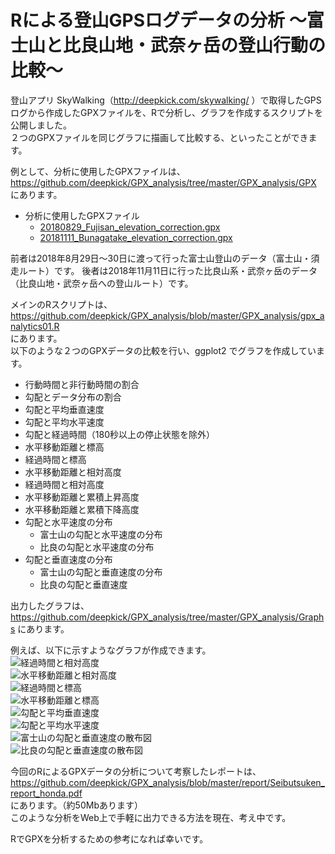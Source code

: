 # Rによる登山GPSログデータの分析 〜富士山と比良山地・武奈ヶ岳の登山行動の比較〜  

登山アプリ SkyWalking（http://deepkick.com/skywalking/ ）で取得したGPSログから作成したGPXファイルを、Rで分析し、グラフを作成するスクリプトを公開しました。  
２つのGPXファイルを同じグラフに描画して比較する、といったことができます。

例として、分析に使用したGPXファイルは、
https://github.com/deepkick/GPX_analysis/tree/master/GPX_analysis/GPX
にあります。  

- 分析に使用したGPXファイル
  - [20180829_Fujisan_elevation_correction.gpx](https://github.com/deepkick/GPX_analysis/tree/master/GPX_analysis/GPX/20180829_Fujisan_elevation_correction.gpx)
  - [20181111_Bunagatake_elevation_correction.gpx](https://github.com/deepkick/GPX_analysis/tree/master/GPX_analysis/GPX/20181111_Bunagatake_elevation_correction.gpx) 

前者は2018年8月29日〜30日に渡って行った富士山登山のデータ（富士山・須走ルート）です。
後者は2018年11月11日に行った比良山系・武奈ヶ岳のデータ（比良山地・武奈ヶ岳への登山ルート）です。

メインのRスクリプトは、  
https://github.com/deepkick/GPX_analysis/blob/master/GPX_analysis/gpx_analytics01.R  
にあります。  
以下のような２つのGPXデータの比較を行い、ggplot2 でグラフを作成しています。 

- 行動時間と非行動時間の割合
- 勾配とデータ分布の割合
- 勾配と平均垂直速度
- 勾配と平均水平速度
- 勾配と経過時間（180秒以上の停止状態を除外）
- 水平移動距離と標高
- 経過時間と標高
- 水平移動距離と相対高度
- 経過時間と相対高度
- 水平移動距離と累積上昇高度
- 水平移動距離と累積下降高度
- 勾配と水平速度の分布
  - 富士山の勾配と水平速度の分布
  - 比良の勾配と水平速度の分布
- 勾配と垂直速度の分布
  - 富士山の勾配と垂直速度の分布
  - 比良の勾配と垂直速度  

出力したグラフは、https://github.com/deepkick/GPX_analysis/tree/master/GPX_analysis/Graphs にあります。  

例えば、以下に示すようなグラフが作成できます。  
![経過時間と相対高度](https://github.com/deepkick/GPX_analysis/blob/master/GPX_analysis/Graphs/01a_経過時間と相対高度.png)  
![水平移動距離と相対高度](https://github.com/deepkick/GPX_analysis/blob/master/GPX_analysis/Graphs/01b_水平移動距離と相対高度.png)  
![経過時間と標高](https://github.com/deepkick/GPX_analysis/blob/master/GPX_analysis/Graphs/02a_経過時間と標高.png)  
![水平移動距離と標高](https://github.com/deepkick/GPX_analysis/blob/master/GPX_analysis/Graphs/02b_水平移動距離と標高.png)  
![勾配と平均垂直速度](https://github.com/deepkick/GPX_analysis/blob/master/GPX_analysis/Graphs/04a_勾配と平均垂直速度.png)  
![勾配と平均水平速度](https://github.com/deepkick/GPX_analysis/blob/master/GPX_analysis/Graphs/04b_勾配と平均水平速度.png)  
![富士山の勾配と垂直速度の散布図](https://github.com/deepkick/GPX_analysis/blob/master/GPX_analysis/Graphs/04a_富士山の勾配と垂直速度の散布図.png)  
![比良の勾配と垂直速度の散布図](https://github.com/deepkick/GPX_analysis/blob/master/GPX_analysis/Graphs/04a_比良の勾配と垂直速度の散布図.png)  

今回のRによるGPXデータの分析について考察したレポートは、  
https://github.com/deepkick/GPX_analysis/blob/master/report/Seibutsuken_report_honda.pdf  
にあります。（約50Mbあります）  
このような分析をWeb上で手軽に出力できる方法を現在、考え中です。  

RでGPXを分析するための参考になれば幸いです。

